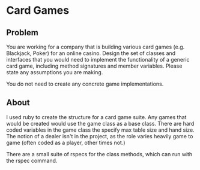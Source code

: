 # Card Games

## Problem

You are working for a company that is building various card games (e.g. Blackjack, Poker) for an online casino. Design the set of classes and interfaces that you would need to implement the functionality of a generic card game, including method signatures and member variables. Please state any assumptions you are making.

You do not need to create any concrete game implementations.

## About

I used ruby to create the structure for a card game suite. Any games that would be created would use the game class as a base class.
There are hard coded variables in the game class the specify max table size and hand size.
The notion of a dealer isn't in the project, as the role varies heavily game to game (often coded as a player, other times not.)

There are a small suite of rspecs for the class methods, which can run with the rspec command.
